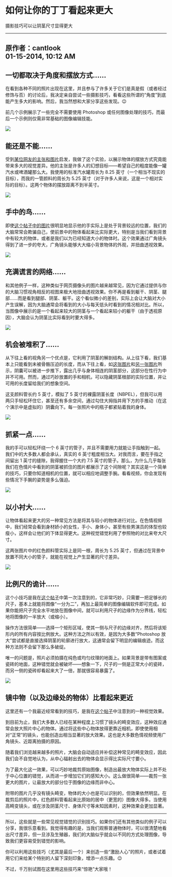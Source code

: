 # 如何让你的丁丁看起来更大

摄影技巧可以让阴茎尺寸显得更大

---
原作者：**cantlook**  
__01-15-2014, 10:12 AM__
---

## 一切都取决于角度和摆放方式……

在看到各种不同的照片出现在这里，并且参与了许多关于它们是真是假（或者经过修饰与否）的讨论后，我决定亲自尝试一些摄影技巧，看看这些所谓的“角度”到底能产生多大的影响。然后，我当然想和大家分享这些发现。😉

前几个示例展示了一些完全不需要使用 Photoshop 或任何图像处理的技巧，而最后一个示例则仅需非常基础的图像编辑技能。

![](images/ruler.jpg)

## 能还是不能……

受到[某位网友的主张和图片](https://thunders.place/progress-reports-and-pictures/coke-can-covered-by-my-dick.html)启发，我做了这个实验，以展示物体的摆放方式究竟能带来多大的视觉差异。他的主张是许多人的幻想目标——希望自己的粗度能像一罐汽水或啤酒罐那么大。我使用的标准汽水罐周长为 8.25 英寸（一个相当不现实的目标），而我的一管颜料的周长为 5.25 英寸（对于许多人来说，这是一个相对实际的目标）。这两个物体的摆放距离不到半英寸。

![](images/penis-perspective-trick-with-a-coke-can.jpg)

## 手中的鸟……

即使[这个帖子中的图片](https://thunders.place/the-dive/fake.html)很明显地显示他的手实际上是处于背景较远的位置，我们的大脑常常会欺骗自己，使前景中的物体看起来比实际更大，特别是当我们看到背景中有较大的物体，或者是我们以为已经知道大小的物体时。这个效果通过广角镜头得到了进一步的夸大，广角镜头能够大大缩小背景物体的外观，并扭曲透视效果。

![](images/depth-changes-perception-of-penis.jpg)

## 充满谎言的网络……

和其他例子一样，这种类似于网页摄像头的图片越来越常见，因为它通过提供与你的大脑习惯视角相反的视图来极大地扭曲透视效果。你不再是看到躯干、阴茎、腿部……而是看到腿部、阴茎、躯干。这个看似微小的差别，实际上会让大脑对大小产生误解，因为大脑通常会将看到的大小与每天低头时看到的情况相对比。所以，当图像中展示的是一个看起来较大的阴茎与一个看起来较小的躯干（由于透视原因），大脑会认为阴茎比实际看到时要大得多。

![](images/penis-lies.jpg)

## 机会被堆积了……

从下往上看的视角另一个优点是，它利用了阴茎的解剖结构。从上往下看，我们基本上只能看到未被骨骼压迫的长度，而从下往上看，如[这张图片](https://thunders.place/life-love-and-fantasies/pornstar-celebrity-cocks-145.html#post1906531)和[另一张图片](https://thunders.place/the-dive/how-big-is-this.v5-2.html#post2106806)所示，阴囊可以被进一步推下，露出几乎与身体相连的阴茎部分，这部分在性行为中并不可用。然而，通过巧妙放置的手和相机，可以隐藏阴茎根部的实际位置，并让可用的长度留给我们的想象空间。

这支颜料管长约 5 英寸，模拟了 5 英寸的裸露阴茎长度（NBPEL），但我可以用两只手轻松环住它，甚至还有多余空间，通过勾住大拇指并用下方的手推动（在这个演示中是虚拟的）阴囊向下。每一张照片中的瓶子都紧贴着我的身体。

![](images/twohands2.jpg)

## 抓紧一点……

我的手可以轻松环绕一个 6 英寸的管子，并且不需要用力就能让手指触到一起。我们中的大多数人都会承认，真实的 6 英寸粗度相当大。对我而言，要在手指之间留出 1 英寸的缝隙，我得握住一个大约 7.5 英寸的管子。那么，为什么几乎每张我们在色情片中看到的阴茎被抓住的图片都展示了这个间隙呢？其实这是一个简单的技巧，只要你知道相机的位置，就可以相应地调整手腕。看看视频，你会发现有些情况下手腕的姿势是多么强迫。

![](images/wraparound2.jpg)

## 以小衬大……

让物体看起来更大的另一种常见方法是将其与较小的物体进行对比。在色情视频中，我们经常会看到身材娇小的女性，手小、身体小，甚至有些男演员的体型也较瘦小，这样会让他们的下体显得更大。这种视觉错觉利用了参照物的对比来夸大尺寸。

这两张图片中的红色颜料管实际上是同一根，周长为 5.25 英寸，但通过在背景中放置不同大小的管子，就能在视觉上产生显著的尺寸差异。

![](images/comparing-apples-to-oranges-small.jpg)

## 比例尺的诡计……

这个小技巧是我在[这个帖子](https://thunders.place/progress-reports-and-pictures/introduction-and-my-routine-from-6-to-9-in-1-year.html)中第一次注意到的，它非常巧妙，只需要一把足够长的尺子，基本上就能将图像“一分为二”，再加上最简单的图像编辑软件即可完成。如果你能把尺子完全水平地放在图像中间，就可以利用尺子的边缘作为分界线，轻松地将图像的一半放大（或缩小）。

操作方法很简单——选择一个矩形区域，使其一侧与尺子的边缘对齐，然后将该矩形内的所有内容按比例放大。这种方法之所以有效，是因为大多数“Photoshop 放大”尝试都是直接选择阴茎的轮廓进行放大，这通常会留下明显的编辑痕迹。而这种方法则不会留下那么多破绽。

唯一的问题是，照片必须拍摄在纯色或均匀纹理的地面上。如果背景是带有图案或瓷砖的地面，这种错觉就会被破坏——想象一下，尺子的一侧是正常大小的瓷砖，而另一侧的瓷砖却看起来大了一倍，那就很容易暴露了。

![](images/scale-the-ruler-to-change-penis-size.jpg)

## 镜中物（以及边缘处的物体）比看起来更近

这里还有一个我最近经常看到的技巧，是我在[这个帖子](https://thunders.place/the-dive/this-guys-is-big.html)中注意到的一种视觉效果。

到目前为止，我们大多数人已经在某种程度上习惯了镜头的畸变效应，这种效应通常会放大照片中心的物体。通过将这些中心物体放得更靠近相机，即使使用相对“正常”的镜头，也能创造出相当显著的放大效果。这也是大多数色情视频使用广角镜头、近距离拍摄的原因。

随着我们浏览越来越多的照片，大脑会自动适应并补偿这种常见的畸变效应，因此我们会不自觉地认为，从中心辐射出去的物体会显示得比实际尺寸要小。

为了最大化这一效果，可以巧妙地裁剪原始图像，制造出最放大物体实际上并不处于中心位置的错觉，从而进一步增加它们的感知大小。这么做很简单——裁剪一张更大的图片，让最放大的部分位于图像的边缘而非中心。

附带的图片几乎没有镜头畸变，物体的大小也是可以识别的，但效果依然明显。在裁剪后的照片中，红色颜料管看起来比原始的居中（更宽的）图像大得多。当使用高畸变镜头，或在涉及阴茎尺寸、身体尺寸等未知因素时，这种效果会更加显著。

---

所以，这些就是一些常见视觉错觉的识别技巧。如果你们还有其他类似的例子可以分享，我很乐意看到。我觉得有趣的是，当我们观察普通物体时，可以很清楚地看出尺寸差异，但一旦涉及生殖器，我们的大脑似乎就会以不同的方式处理图像，导致我们更容易受到错觉的影响。

你可以利用这些技巧（尤其是最后一个）来创造一些“激励人心”的照片，或者试着用它们来给某个特别的人留下深刻印象，增添一点乐趣。😉

不过，千万别试图在这里用这些技巧来“惊艳”大家哦！